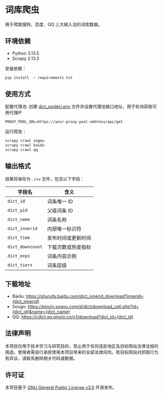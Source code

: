 # 词库爬虫

用于爬取搜狗、百度、QQ 三大输入法的词库数据。

## 环境依赖

- Python 3.13.5
- Scrapy 2.13.3

安装依赖：

```bash
pip install -r requirements.txt
````

## 使用方式

配置代理池:
创建 [dict_spider/.env](dict_spider/.env) 文件并设置代理池接口地址，用于轮询获取可用代理IP

```
PROXY_POOL_URL=https://your-proxy-pool-address/api/get
```

运行爬虫：

```bash
scrapy crawl sogou
scrapy crawl baidu
scrapy crawl qq
```

## 输出格式

结果将保存为 `.csv` 文件，包含以下字段：

| 字段名              | 含义        |
|------------------|-----------|
| `dict_id`        | 词条唯一 ID   |
| `dict_pid`       | 父级词条 ID   |
| `dict_name`      | 词条名称      |
| `dict_innerid`   | 内部唯一标识符   |
| `dict_time`      | 发布时间或更新时间 |
| `dict_downcount` | 下载次数或热度指标 |
| `dict_exps`      | 词条内容示例    |
| `dict_tiers`     | 词条层级      |

## 下载地址

- Baidu: https://shurufa.baidu.com/dict_innerid_download?innerid={dict_innerid}
- Sougo: https://pinyin.sogou.com/d/dict/download_cell.php?id={dict_id}&name={dict_name}
- QQ: https://cdict.qq.pinyin.cn/v1/download?dict_id={dict_id}

## 法律声明

本项目仅用于技术学习与研究目的，禁止用于任何违反地区及目标网站法律法规的用途。使用者需自行承担使用本项目带来的全部法律风险。若目标网站对抓取行为有异议，请联系删除相关代码或数据。

## 许可证

本项目基于 [GNU General Public License v3.0](https://www.gnu.org/licenses/gpl-3.0.html) 开源发布。

